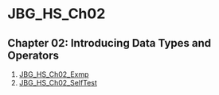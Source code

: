 # JBG_HS_Ch02

## Chapter 02: Introducing Data Types and Operators

1. [JBG_HS_Ch02_Exmp](./JBG_HS_Ch02_Exmp/)
2. [JBG_HS_Ch02_SelfTest](./JBG_HS_Ch02_SelfTest/)